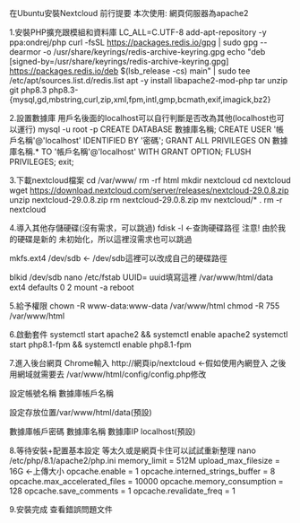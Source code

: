 在Ubuntu安裝Nextcloud
前行提要
本次使用:
網頁伺服器為apache2

1.安裝PHP擴充跟模組和資料庫
LC_ALL=C.UTF-8 add-apt-repository -y ppa:ondrej/php
curl -fsSL https://packages.redis.io/gpg | sudo gpg --dearmor -o /usr/share/keyrings/redis-archive-keyring.gpg
echo "deb [signed-by=/usr/share/keyrings/redis-archive-keyring.gpg] https://packages.redis.io/deb $(lsb_release -cs) main" | sudo tee /etc/apt/sources.list.d/redis.list
apt -y install libapache2-mod-php tar unzip git php8.3 php8.3-{mysql,gd,mbstring,curl,zip,xml,fpm,intl,gmp,bcmath,exif,imagick,bz2} 

2.設置數據庫 用戶名後面的localhost可以自行判斷是否改為其他(localhost也可以運行)
mysql -u root -p
CREATE DATABASE 數據庫名稱;
CREATE USER '帳戶名稱'@'localhost' IDENTIFIED BY '密碼';
GRANT ALL PRIVILEGES ON 數據庫名稱.* TO  '帳戶名稱'@'localhost' WITH GRANT OPTION;
FLUSH PRIVILEGES;
exit;
 
3.下載nextcloud檔案
cd /var/www/
rm -rf html
mkdir nextcloud
cd nextcloud
wget https://download.nextcloud.com/server/releases/nextcloud-29.0.8.zip
unzip nextcloud-29.0.8.zip 
rm nextcloud-29.0.8.zip
mv nextcloud/* .
rm -r nextcloud

4.導入其他存儲硬碟(沒有需求，可以跳過)
fdisk -l <-查詢硬碟路徑
注意! 由於我的硬碟是新的 未初始化，所以這裡沒需求也可以跳過

mkfs.ext4 /dev/sdb <- /dev/sdb這裡可以改成自己的硬碟路徑

blkid /dev/sdb
nano /etc/fstab
UUID= uuid填寫這裡  /var/www/html/data ext4 defaults 0 2
mount -a
reboot

5.給予權限
chown -R www-data:www-data /var/www/html
chmod -R 755 /var/www/html

6.啟動套件
systemctl start apache2 && systemctl enable apache2
systemctl start php8.1-fpm && systemctl enable php8.1-fpm

7.進入後台網頁
Chrome輸入 http://網頁ip/nextcloud  <-假如使用內網登入 之後用網域就需要去
/var/www/html/config/config.php修改

設定帳號名稱
數據庫帳戶名稱

設定存放位置/var/www/html/data(預設)

數據庫帳戶密碼
數據庫名稱
數據庫IP localhost(預設)

8.等待安裝+配置基本設定
等太久或是網頁卡住可以試試重新整理
nano /etc/php/8.1/apache2/php.ini
memory_limit = 512M
upload_max_filesize = 16G <-上傳大小
opcache.enable = 1
opcache.interned_strings_buffer = 8
opcache.max_accelerated_files = 10000
opcache.memory_consumption = 128
opcache.save_comments = 1
opcache.revalidate_freq = 1


9.安裝完成 查看錯誤問題文件
